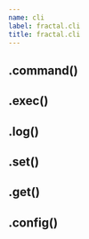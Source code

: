 ```yaml
---
name: cli
label: fractal.cli
title: fractal.cli
---
```


## .command()

## .exec()

## .log()

## .set()

## .get()

## .config()
